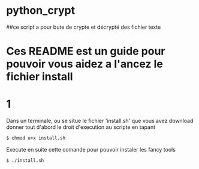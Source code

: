 # python_crypt
##ce script a pour bute de crypte et décrypté des fichier texte

# Ces README est un guide pour pouvoir vous aidez a l'ancez le fichier install 
# 1
Dans un terminale, ou se situe le fichier 'install.sh' que vous avez download donner
tout d'abord le droit d'execution au scripte en tapant
```sh
$ chmod u+x install.sh
```
Execute en suite cette comande pour pouvoir instaler les fancy tools
```sh
$ ./install.sh
```